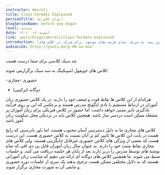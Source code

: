 ```yaml
---
instructor: Amirali
title: Class Formats Explained
persianTitle: انواع کلاس ها
blogSeriesName: before you begin
level: مبتدی
date: ۱۴۰۲، ۱۹ اسفند
link: /pers/blogs/amirali/class-formats-explained
introduction: "در این پست به سرعت تمام فرمت های موجود برای شرکت در کلاس های Joyful Speaking را مرور خواهیم کرد"
audioLink: https://youtu.be/g-HN-aa-wvo
---
```



چه سبک کلاسی برای شما درست هست

کلاس های جویفول اسپیکینگ به سه سبک برگزارمی شوند:

-حضوری
-مجازی
- دوگانه (ترکیبی)

هرکدام از این کلاس ها نقاط قوت و ضعف خود را دارند. در یک کلاس حضوری زبان آموزان در ارتباط مستقیم با بادی لنگوئج مدرس هستند و برعکس که این بر روی فرآیند یادگیری تاثیر مثبتی خواهد داشت. اما حضور در کلاس فیزیکی برای زبان آموزان پر مشغله ممکن است دردسر ساز باشد.
همچنین کلاس باید در نزدیکی محل سکونت زبان آموز باشد.

کلاس های مجازی ما به دلیل دسترسی آسان محبوب هستند. اما باور نادرستی که رایج هست در بابت این کلاس ها تاثییر کم تر آنان نسبت به کلاس حضوری هست. این درست هست که بعضی از ويژگی های کلاس حضوری غیرقابل جایگزینی هستند،‌ ولی کلاس های مجازی نقاط مثبت خود را دارند. به عنوان مثال زبان آموزان فایل پی دی افی که تمام نوشته های توسط مدرس را دربر دارند بعد از پایان هر جلسه دریافت می کنند. و جلسات ضبط می شوند.
ما همچنین کلاس های دوگانه ای ارائه می دهیم که مناسب زبان آموزانی هستند که به دلایل مختلفی ممکن هست ترجیح بدهند یک سری از جلسات دوره حضوری و مابقی آن به صورت مجازی برگزار شوند.
